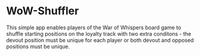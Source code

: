 # WoW-Shuffler

This simple app enables players of the War of Whispers board game to shuffle starting positions on the loyalty track with two extra conditons - the devout position must be unique for each player or both devout and opposed positions must be unique.
